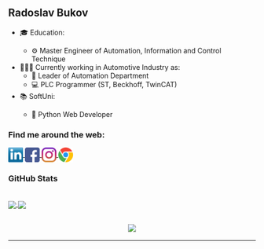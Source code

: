 ## Radoslav Bukov

<ul>
    <li>🎓 Education: </li>
        <ul>
            <li>⚙️ Master Engineer of Automation, Information and Control Technique</li>
        </ul>
    <li>👨🏼‍💻 Currently working in Automotive Industry as:
        <ul>
            <li>📝 Leader of Automation Department</li>
            <li>💻 PLC Programmer (ST, Beckhoff, TwinCAT)</li>
        </ul>
    </li>
    <li>📚 SoftUni: </li>
          <ul>
            <li>🐍 Python Web Developer</li>
          </ul>
</ul>

### Find me around the web:
<p align="left">
<a href="https://www.linkedin.com/in/radoslav-bukov-b0a62183/" target="blank"><img align="center" src="https://github.com/RadoslavBukov/RadoslavBukov/blob/main/Social/transparent-Linkedin-logo-icon.png" alt="" height="30" /> </a>
<a href="https://www.facebook.com/RadoslawBukow/" target="blank"><img align="center" src="https://github.com/RadoslavBukov/RadoslavBukov/blob/main/Social/facebook.png" alt="" height="30" /> </a>
<a href="https://www.instagram.com/radoslav_bukov/" target="blank"><img align="center" src="https://github.com/RadoslavBukov/RadoslavBukov/blob/main/Social/instagram.png" alt="" height="30" /> </a>
<a href="mailto:radoslaw.bukow@gmail.com" target="blank"><img align="center" src="https://github.com/RadoslavBukov/RadoslavBukov/blob/main/Social/chrome.png" alt="" height="30" /> </a>
</p>


### GitHub Stats
<br/>
<a href="https://github.com/RadoslavBukov">
  <img align="center" src="https://github-readme-stats.vercel.app/api/top-langs/?username=RadoslavBukov&layout=compact&theme=dark" />
</a>
<a href="https://github.com/RadoslavBukov">
  <img align="center" src="https://github-readme-stats.vercel.app/api?username=RadoslavBukov&show_icons=true&hide_title=true&count_private=true&theme=dark" />
</a>

<br/>
<br/>

<p align="center"> 
<img align="" height='200px' color="black" src="https://raw.githubusercontent.com/rodrigograca31/rodrigograca31/master/matrix.svg" />
</p>
<hr>

<!-- new branch
![snake gif](https://github.com/RadoslavBukov/RadoslavBukov/blob/main/Gif/github-contribution-grid-snake.svg)
<p align="center"> 
-->
<!--
Emoticons: 🏂💚🦾🔝🏝😋🏔🤩👻🙏🏼👍🏼🤛🏼🤜🏼🧠👨🏼‍💻🐍🌿🌱🍃⚽️🏆🥇🎮🏍🚙⌚️📱💻🖥⚙️🎉📬🫀📚👨🏼‍🎓🎓
-->
